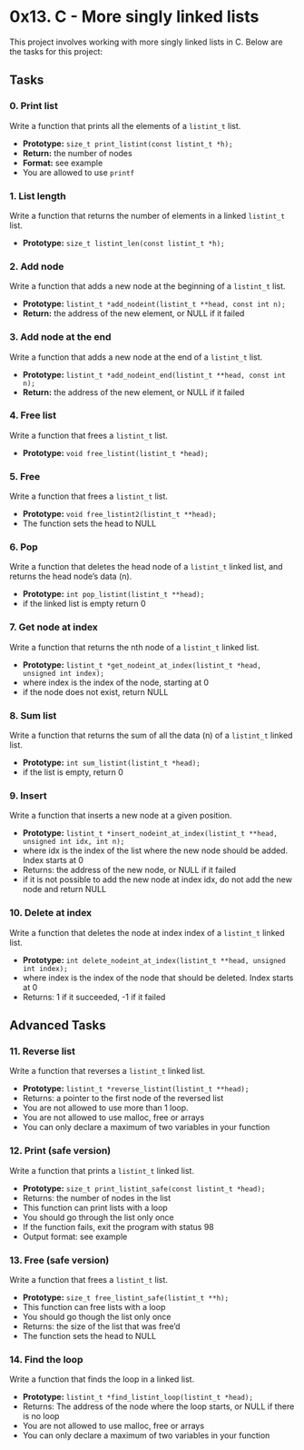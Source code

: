 # 0x13. C - More singly linked lists

This project involves working with more singly linked lists in C. Below are the tasks for this project:

## Tasks

### 0. Print list
Write a function that prints all the elements of a `listint_t` list.

* **Prototype:** `size_t print_listint(const listint_t *h);`
* **Return:** the number of nodes
* **Format:** see example
* You are allowed to use `printf`

### 1. List length
Write a function that returns the number of elements in a linked `listint_t` list.

* **Prototype:** `size_t listint_len(const listint_t *h);`

### 2. Add node
Write a function that adds a new node at the beginning of a `listint_t` list.

* **Prototype:** `listint_t *add_nodeint(listint_t **head, const int n);`
* **Return:** the address of the new element, or NULL if it failed

### 3. Add node at the end
Write a function that adds a new node at the end of a `listint_t` list.

* **Prototype:** `listint_t *add_nodeint_end(listint_t **head, const int n);`
* **Return:** the address of the new element, or NULL if it failed

### 4. Free list
Write a function that frees a `listint_t` list.

* **Prototype:** `void free_listint(listint_t *head);`

### 5. Free
Write a function that frees a `listint_t` list.

* **Prototype:** `void free_listint2(listint_t **head);`
* The function sets the head to NULL

### 6. Pop
Write a function that deletes the head node of a `listint_t` linked list, and returns the head node’s data (n).

* **Prototype:** `int pop_listint(listint_t **head);`
* if the linked list is empty return 0

### 7. Get node at index
Write a function that returns the nth node of a `listint_t` linked list.

* **Prototype:** `listint_t *get_nodeint_at_index(listint_t *head, unsigned int index);`
* where index is the index of the node, starting at 0
* if the node does not exist, return NULL

### 8. Sum list
Write a function that returns the sum of all the data (n) of a `listint_t` linked list.

* **Prototype:** `int sum_listint(listint_t *head);`
* if the list is empty, return 0

### 9. Insert
Write a function that inserts a new node at a given position.

* **Prototype:** `listint_t *insert_nodeint_at_index(listint_t **head, unsigned int idx, int n);`
* where idx is the index of the list where the new node should be added. Index starts at 0
* Returns: the address of the new node, or NULL if it failed
* if it is not possible to add the new node at index idx, do not add the new node and return NULL

### 10. Delete at index
Write a function that deletes the node at index index of a `listint_t` linked list.

* **Prototype:** `int delete_nodeint_at_index(listint_t **head, unsigned int index);`
* where index is the index of the node that should be deleted. Index starts at 0
* Returns: 1 if it succeeded, -1 if it failed

## Advanced Tasks

### 11. Reverse list
Write a function that reverses a `listint_t` linked list.

* **Prototype:** `listint_t *reverse_listint(listint_t **head);`
* Returns: a pointer to the first node of the reversed list
* You are not allowed to use more than 1 loop.
* You are not allowed to use malloc, free or arrays
* You can only declare a maximum of two variables in your function

### 12. Print (safe version)
Write a function that prints a `listint_t` linked list.

* **Prototype:** `size_t print_listint_safe(const listint_t *head);`
* Returns: the number of nodes in the list
* This function can print lists with a loop
* You should go through the list only once
* If the function fails, exit the program with status 98
* Output format: see example

### 13. Free (safe version)
Write a function that frees a `listint_t` list.

* **Prototype:** `size_t free_listint_safe(listint_t **h);`
* This function can free lists with a loop
* You should go though the list only once
* Returns: the size of the list that was free’d
* The function sets the head to NULL

### 14. Find the loop
Write a function that finds the loop in a linked list.

* **Prototype:** `listint_t *find_listint_loop(listint_t *head);`
* Returns: The address of the node where the loop starts, or NULL if there is no loop
* You are not allowed to use malloc, free or arrays
* You can only declare a maximum of two variables in your function